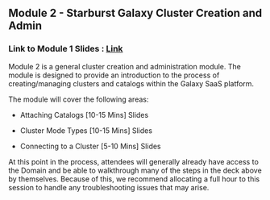## Module 2 - Starburst Galaxy Cluster Creation and Admin
### Link to Module 1 Slides : [Link](https://docs.google.com/presentation/d/1o3LiT0uKopCGgKTV51Wse_1K82YeNA6V5OJN62ouW6Q/edit?usp=sharing)

Module 2 is a general cluster creation and administration module. The module is designed to provide an introduction to the process of creating/managing clusters and catalogs within the Galaxy SaaS platform. 

The module will cover the following areas:

- Attaching Catalogs [10-15 Mins] Slides

- Cluster Mode Types [10-15 Mins] Slides

- Connecting to a Cluster [5-10 Mins] Slides

At this point in the process, attendees will generally already have access to the Domain and be able to walkthrough many of the steps in the deck above by themselves. Because of this, we recommend allocating a full hour to this session to handle any troubleshooting issues that may arise. 

